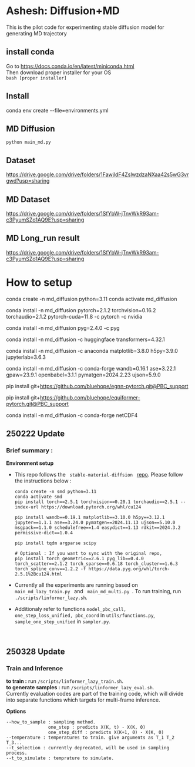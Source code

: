 # Ashesh: Diffusion+MD
This is the pilot code for experimenting stable diffusion model for generating MD trajectory
## install conda <br />
Go to https://docs.conda.io/en/latest/miniconda.html <br />
Then download proper installer for your OS  <br />
`bash [proper installer] ` <br />
## Install 
conda env create --file=environments.yml
## MD Diffusion
`python main_md.py `
## Dataset
https://drive.google.com/drive/folders/1FawjldF4ZslwzdzaNXaa42s5wG3vrgwd?usp=sharing
## MD Dataset
https://drive.google.com/drive/folders/1SfYbW-jTnvWkR93am-c3PyumSZo1AQ9E?usp=sharing
## MD Long_run result
https://drive.google.com/drive/folders/1SfYbW-jTnvWkR93am-c3PyumSZo1AQ9E?usp=sharing
# How to setup 
conda create -n md_diffusion python=3.11
conda activate md_diffusion

conda install -n md_diffusion pytorch=2.1.2 torchvision=0.16.2 torchaudio=2.1.2 pytorch-cuda=11.8 -c pytorch -c nvidia

conda install -n md_diffusion pyg=2.4.0 -c pyg

conda install -n md_diffusion -c huggingface transformers=4.32.1

conda install -n md_diffusion -c anaconda matplotlib=3.8.0 h5py=3.9.0 jupyterlab=3.6.3

conda install -n md_diffusion -c conda-forge wandb=0.16.1 ase=3.22.1 gpaw=23.9.1 openbabel=3.1.1 pymatgen=2024.2.23 ujson=5.9.0

pip install git+https://github.com/bluehope/egnn-pytorch.git@PBC_support

pip install git+https://github.com/bluehope/equiformer-pytorch.git@PBC_support

conda install -n md_diffusion -c conda-forge netCDF4


## 250222 Update  

### Brief summary :
**Environment setup**
* This repo follows the <code> stable-material-diffsion </code> [repo](#https://github.com/Lactobacillus/stable-material-diffusion). Please follow the instructions below : 
    ```
    conda create -n smd python=3.11
    conda activate smd
    pip install torch==2.5.1 torchvision==0.20.1 torchaudio==2.5.1 --index-url https://download.pytorch.org/whl/cu124

    pip install wandb==0.19.1 matplotlib==3.10.0 h5py==3.12.1 jupyter==1.1.1 ase==3.24.0 pymatgen==2024.11.13 ujson==5.10.0 msgpack==1.1.0 schedulefree==1.4 easydict==1.13 rdkit==2024.3.2 permissive-dict==1.0.4

    pip install tqdm argparse scipy 
    
    # Optional : If you want to sync with the original repo, 
    pip install torch_geometric==2.6.1 pyg_lib==0.4.0 torch_scatter==2.1.2 torch_sparse==0.6.18 torch_cluster==1.6.3 torch_spline_conv==1.2.2 -f https://data.pyg.org/whl/torch-2.5.1%2Bcu124.html
    
    ```
    
* Currently all the experiments are running based on <code> main_md_lazy_train.py </code> and  <code> main_md_multi.py </code>.  To run training, run <code>./scripts/linformer_lazy.sh</code>. 
* Additionaly refer to functions <code>model_pbc_call, one_step_loss_unified, pbc_coord</code> in  <code>utils/functions.py</code>, <code>sample_one_step_unified</code> in <code>sampler.py</code>. 

<br>

## 250328 Update 

### Train and Inference
**to train :** run ```/scripts/linformer_lazy_train.sh```. <br>
**to generate samples :** run ```/scripts/linformer_lazy_eval.sh```. <br>
Currently evaluation codes are part of the training code, which will divide into separate functions which targets for multi-frame inference.



**Options**
```
--how_to_sample : sampling method. 
                one_step : predicts X(K, t) - X(K, 0)
                one_step_diff : predicts X(K+1, 0) - X(K, 0)
--temperature : temperatures to train. give arguments as T_1 T_2 T_3...
--t_selection : currently deprecated, will be used in sampling process.
--t_to_simulate : temprature to simulate. 
```
